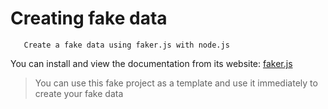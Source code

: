 # Creating fake data

```
   Create a fake data using faker.js with node.js
```
You can install and view the documentation from its website:  <a href = "https://fakerjs.dev/guide/"> faker.js </a>

> You can use this fake project as a template and use it immediately to create your fake data
